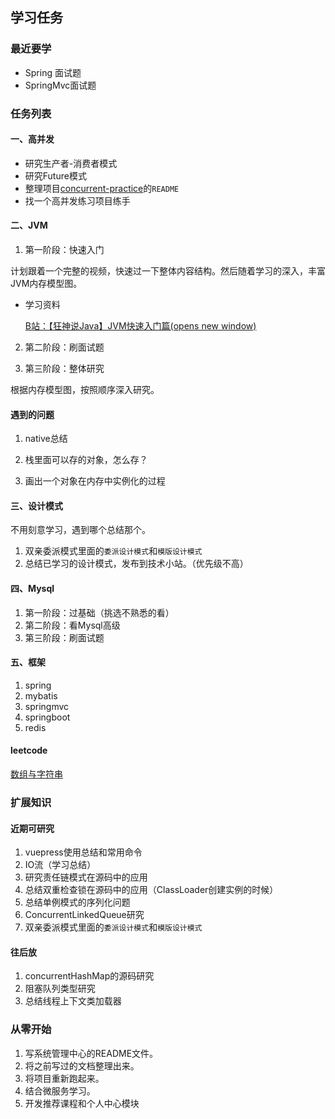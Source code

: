 ## 学习任务


### 最近要学


- Spring 面试题
- SpringMvc面试题




### 任务列表

#### 一、高并发

- 研究生产者-消费者模式
- 研究Future模式
- 整理项目[concurrent-practice](https://gitee.com/zztiyjw/concurrent-practice)的`README`
- 找一个高并发练习项目练手

#### 二、JVM

1. 第一阶段：快速入门

计划跟着一个完整的视频，快速过一下整体内容结构。然后随着学习的深入，丰富JVM内存模型图。

- 学习资料

  [B站：【狂神说Java】JVM快速入门篇(opens new window)](https://www.bilibili.com/video/BV1iJ411d7jS)

2. 第二阶段：刷面试题

3. 第三阶段：整体研究

根据内存模型图，按照顺序深入研究。



#### 遇到的问题

1. native总结

2. 栈里面可以存的对象，怎么存？

3. 画出一个对象在内存中实例化的过程





#### 三、设计模式

不用刻意学习，遇到哪个总结那个。

1. 双亲委派模式里面的`委派设计模式`和`模版设计模式`
2. 总结已学习的设计模式，发布到技术小站。（优先级不高）

#### 四、Mysql

1. 第一阶段：过基础（挑选不熟悉的看）
2. 第二阶段：看Mysql高级
3. 第三阶段：刷面试题



#### 五、框架

1. spring
2. mybatis
3. springmvc
4. springboot
5. redis


#### leetcode

[数组与字符串](https://leetcode-cn.com/leetbook/detail/array-and-string/)


### 扩展知识

#### 近期可研究

1. vuepress使用总结和常用命令
2. IO流（学习总结）
3. 研究责任链模式在源码中的应用
4. 总结双重检查锁在源码中的应用（ClassLoader创建实例的时候）
5. 总结单例模式的序列化问题
6. ConcurrentLinkedQueue研究
7. 双亲委派模式里面的`委派设计模式`和`模版设计模式`



#### 往后放

1. concurrentHashMap的源码研究
2. 阻塞队列类型研究
3. 总结线程上下文类加载器



### 从零开始

1. 写系统管理中心的README文件。
2. 将之前写过的文档整理出来。
3. 将项目重新跑起来。
4. 结合微服务学习。
5. 开发推荐课程和个人中心模块




























